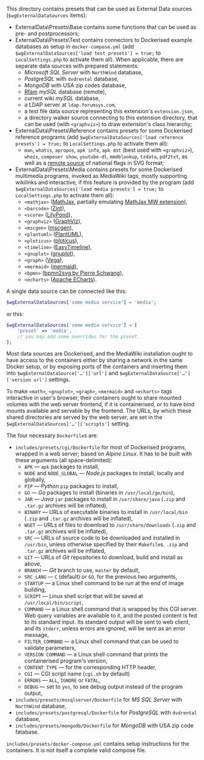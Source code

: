 This directory contains presets that can be used as
External Data sources (`$wgExternalDataSources` items):

 - ExternalData\Presets\Base contains some functions that can be
used as pre- and postprocessors;
 - ExternalData\Presets\Test contains connectors to Dockerised
 example databases as setup in `docker-compose.yml`
(add `$wgExternalDataSources['load test presets'] = true;` to
`LocalSettings.php` to activate them all). When applicable,
there are separate data sources with prepared statements:
   - _Microsoft SQL Server_ with `NorthWind` database,
   - _PostgreSQL_ with `dvdrental` database,
   - _MongoDB_ with USA zip codes database,
   - [Rfam](https://rfam.org/) _mySQL_ database (remote),
   - current wiki _mySQL_ database,
   - a LDAP server at `ldap.forumsys.com`,
   - a test file data source representing this extension's
 `extension.json`,
   - a directory walker source connecting to this extension
 directory, that can be used (with `<graphviz>`) to draw
 extension's class hierarchy;
 - ExternalData\Presets\Reference contains presets for
some Dockerised reference programs
(add `$wgExternalDataSources['load reference presets'] = true;`
to `LocalSettings.php` to activate them all):
   - `man`, `whatis`, `apropos`, `apk info`, `apk dot` (best used
 with `<graphviz>`), `whois`, `composer show`, `youtube-dl`,
 `mmdblookup`, `tzdata`, `pdf2txt`, as well as
 a [remote source](https://github.com/lipis/flag-icons)
 of national flags in SVG format;
 - ExternalData\Presets\Media contains presets for some
Dockerised multimedia programs, invoked as MediaWiki tags,
mostly supporting wikilinks and interactive, if this
feature is provided by the program
(add `$wgExternalDataSources['load media presets'] = true;`
to `LocalSettings.php` to activate them all):
   - `<mathjax>` ([MathJax](https://www.mathjax.org/), partially emulating [MathJax MW extension](https://github.com/alex-mashin/MathJax)),
   - `<barcode>` ([Zint](https://www.zint.org.uk)),
   - `<score>` ([LilyPond](http://lilypond.org/)),
   - `<graphviz>` ([GraphViz](https://graphviz.org/)),
   - `<mscgen>` ([mscgen](https://www.mcternan.me.uk/mscgen/)),
   - `<plantuml>` ([PlantUML](https://plantuml.com)),
   - `<ploticus>` ([ploticus](http://ploticus.sourceforge.net/doc/welcome.html)),
   - `<timeline>` ([EasyTimeline](http://infodisiac.com/Wikipedia/EasyTimeline/Introduction.htm)),
   - `<gnuplot>` ([gnuplot](http://www.gnuplot.info/)),
   - `<graph>` ([Vega](https://vega.github.io)),
   - `<mermaid>` ([mermaid](https://mermaid-js.github.io)),
   - `<bpmn>` ([bpmn2svg by Pierre Schwang](https://github.com/PierreSchwang/bpmn2svg)),
   - `<echarts>` ([Apache ECharts](https://echarts.apache.org)).

A single data source can be connected like this:
```php
$wgExternalDataSources['some media service'] = 'media';
```
or this:
```php
$wgExternalDataSources['some media service'] = [
    'preset' => 'media',
    // you may add some overrides for the preset.
];
```

Most data sources are Dockerised, and the MediaWiki installation
ought to have access to the containers either by sharing
a network in the same Docker setup, or by exposing ports of the
containers and inserting them into
`$wgExternalDataSource['…']['url']` and
`$wgExternalDataSource['…']['version url']` settings.

To make `<math>`, `<gnuplot>`, `<graph>`, `<mermaid>` and
`<echarts>` tags interactive in user's browser, their containers
ought to share mounted volumes with the web server frontend,
if it is containerised, or to have bind mounts available
and servable by the frontend. The URLs, by which these shared
directories are served by the web server, are set in the
`$wgExternalDataSources['…']['scripts']` setting.

The four necessary `Dockerfile`s are:
  - `includes/presets/cgi/Dockerfile` for most of Dockerised
programs, wrapped in a web server; based on _Alpine Linux_.
It has to be built with these arguments (all space-delimited):
    - `APK` — `apk` packages to install,
    - `NODE` and `NODE_GLOBAL` — _Node.js_ packages to install,
locally and globally,
    - `PIP` — _Python_ `pip` packages to install,
    - `GO` — _Go_ packages to install
(binaries in `/usr/local/go/bin`),
    - `JAR` — _Java_ `jar` packages to install
in `/usr/share/java` (`.zip` and `.tar.gz` archives will be inflated),
    - `BINARY` — URLs of executable binaries to install
in `/usr/local/bin` (`.zip` and `.tar.gz` archives will be inflated),
    - `WGET` — URLs of files to download to
`/usr/share/downloads` (`.zip` and `.tar.gz` archives will be inflated),
    - `SRC` — URLs of source code to be downloaded and
  installed in `/usr/bin`, unless otherwise specified by their
  `Makefile`s. `.zip` and `.tar.gz` archives will be inflated,
    - `GIT` — URLs of _Git_ repositories to download, build and
install as above,
    - `BRANCH` — _Git_ branch to use, `master` by default,
    - `SRC_LANG` — `C` (default) or `GO`, for the previous two
arguments,
    - `STARTUP` — a Linux shell command to be run at the end of
image building,
    - `SCRIPT` — Linux shell script that will be saved at
`/usr/local/bin/script`,
    - `COMMAND` — a Linux shell command that is wrapped
by this CGI server. Web query variables are available to it,
and the posted content is fed to its standard input. Its standard
output will be sent to web client, and its `stderr`, unless
errors are ignored, will be sent as an error message,
    - `FILTER_COMMAND` — a Linux shell command that can be used
to validate parameters,
    - `VERSION COMMAND` — a Linux shell command that prints
the containerised program's version,
    - `CONTENT_TYPE` — for the corresponding HTTP header,
    - `CGI` — CGI script name (`cgi.sh` by default)
    - `ERRORS` — `ALL`, `IGNORE` or `FATAL`,
    - `DEBUG` — set to `yes`, to see debug output instead of
the program output,
  - `includes/presets/mssqlserver/Dockerfile` for _MS SQL Server_
with `NorthWind` database,
  - `includes/presets/postgresql/Dockerfile` for _PostgreSQL_ with
`dvdrental` database,
  - `includes/presets/mongodb/Dockerfile` for _MongoDB_ with
USA zip code fatabase.

`includes/presets/docker-compose.yml` contains setup instructions
for the containers. It is not itself a complete valid compose
file.
